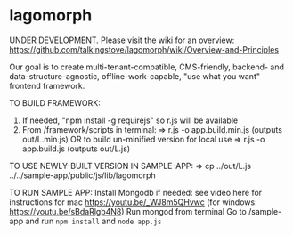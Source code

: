 # lagomorph
UNDER DEVELOPMENT. Please visit the wiki for an overview: 
https://github.com/talkingstove/lagomorph/wiki/Overview-and-Principles

Our goal is to create  multi-tenant-compatible, CMS-friendly, backend- and data-structure-agnostic, offline-work-capable, "use what you want" frontend framework.

TO BUILD FRAMEWORK:
1) If needed, "npm install -g requirejs" so r.js will be available
2) From /framework/scripts in terminal:
=> r.js -o app.build.min.js (outputs out/L.min.js)
OR to build un-minified version for local use => r.js -o app.build.js (outputs out/L.js)

TO USE NEWLY-BUILT VERSION IN SAMPLE-APP:
=> cp ../out/L.js ../../sample-app/public/js/lib/lagomorph

TO RUN SAMPLE APP: 
Install Mongodb if needed: see video here for instructions for mac https://youtu.be/_WJ8m5QHvwc (for windows: https://youtu.be/sBdaRlgb4N8)
Run mongod from terminal
Go to /sample-app and run `npm install` and `node app.js`

